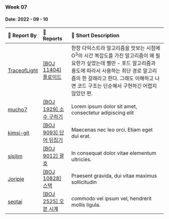 ### Week 07

#### Date: 2022 - 09 - 10

| :wave: Report By                                | :notebook_with_decorative_cover: Reports          | :memo: Short Description                                     |
| :---------------------------------------------- | :------------------------------------------------ | :----------------------------------------------------------- |
| [TraceofLight](https://github.com/TraceofLight) | [[BOJ 11404] 플로이드](../Algorithm/boj_11404.md) | 한창 다익스트라 알고리즘을 맛보는 시점에 O<sup>3</sup>의 시간 복잡도를 가진 알고리즘이 왜 필요한가 싶었는데 벨만 - 포드 알고리즘과 용도에 따라서 사용하는 최단 경로 알고리즘의 한 갈래라고 한다. 그래도 이해하고 나면 코드 구조는 단순해서 구현하긴 어렵지 않았던 편. |
| [mucho7](https://github.com/mucho7)             | [[BOJ 1929] 소수 구하기](./Algorithm/boj_1929.md) | Lorem ipsum dolor sit amet, consectetur adipiscing elit      |
| [kimsj-git](https://github.com/kimsj-git)       | [[BOJ 9093] 단어 뒤집기](./Algorithm/boj_9093.md) | Maecenas nec leo orci. Etiam eget dui erat.                  |
| [sjsjlim](https://github.com/sjsjlim)           | [[BOJ 9012] 괄호](./Algorithm/boj_9012.md)        | In consequat dolor vitae elementum ultricies.                |
| [Joripje](https://github.com/Joripje)           | [[BOJ 10828] 스택](./Algorithm/boj_10828.md)      | Praesent gravida, dui vitae maximus sollicitudin             |
| [seotai](https://github.com/seotai)             | [[BOJ 2525] 오븐 시계](./Algorithm/boj_2525.md)   | commodo vel ipsum vel, hendrerit mollis ligula.              |
